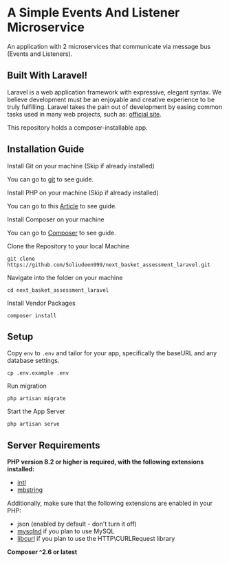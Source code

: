 # A Simple Events And Listener Microservice
An application with 2 microservices that communicate via message bus (Events and Listeners).

## Built With Laravel!
Laravel is a web application framework with expressive, elegant syntax. We believe development must be an enjoyable and creative experience to be truly fulfilling. Laravel takes the pain out of development by easing common tasks used in many web projects, such as:
[official site](https://laravel.com).

This repository holds a composer-installable app.

## Installation Guide

Install Git on your machine (Skip if already installed)

You can go to [git](https://git-scm.com/book/en/v2/Getting-Started-Installing-Git) to see guide.

Install PHP on your machine (Skip if already installed)

You can go to this [Article](https://medium.com/@rodolfovmartins/how-to-install-php-on-mac-6795ce469802) to see guide.

Install Composer on your machine

You can go to [Composer](https://getcomposer.org/download/) to see guide.

Clone the Repository to your local Machine

`git clone https://github.com/Soliudeen999/next_basket_assessment_laravel.git` 

Navigate into the folder on your machine

`cd next_basket_assessment_laravel`

Install Vendor Packages

`composer install`


## Setup

Copy `env` to `.env` and tailor for your app, specifically the baseURL and any database settings.

`cp .env.example .env`

Run migration

`php artisan migrate`

Start the App Server

`php artisan serve`



## Server Requirements

**PHP version 8.2 or higher is required, with the following extensions installed:**
- [intl](http://php.net/manual/en/intl.requirements.php)
- [mbstring](http://php.net/manual/en/mbstring.installation.php)

Additionally, make sure that the following extensions are enabled in your PHP:

- json (enabled by default - don't turn it off)
- [mysqlnd](http://php.net/manual/en/mysqlnd.install.php) if you plan to use MySQL
- [libcurl](http://php.net/manual/en/curl.requirements.php) if you plan to use the HTTP\CURLRequest library

**Composer ^2.6 or latest**
